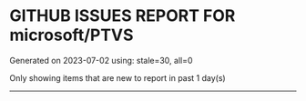 
# GITHUB ISSUES REPORT FOR microsoft/PTVS


Generated on 2023-07-02 using: stale=30, all=0


Only showing items that are new to report in past 1 day(s)


---
